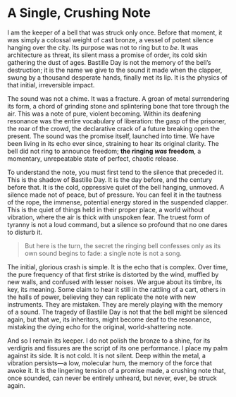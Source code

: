 # A Single, Crushing Note

I am the keeper of a bell that was struck only once. Before that moment, it was simply a colossal weight of cast bronze, a vessel of potent silence hanging over the city. Its purpose was not to ring but to *be*. It was architecture as threat, its silent mass a promise of order, its cold skin gathering the dust of ages. Bastille Day is not the memory of the bell’s destruction; it is the name we give to the sound it made when the clapper, swung by a thousand desperate hands, finally met its lip. It is the physics of that initial, irreversible impact.

The sound was not a chime. It was a fracture. A groan of metal surrendering its form, a chord of grinding stone and splintering bone that tore through the air. This was a note of pure, violent becoming. Within its deafening resonance was the entire vocabulary of liberation: the gasp of the prisoner, the roar of the crowd, the declarative crack of a future breaking open the present. The sound was the promise itself, launched into time. We have been living in its echo ever since, straining to hear its original clarity. The bell did not ring to announce freedom; **the ringing *was* freedom**, a momentary, unrepeatable state of perfect, chaotic release.

To understand the note, you must first tend to the silence that preceded it. This is the shadow of Bastille Day. It is the day before, and the century before that. It is the cold, oppressive quiet of the bell hanging, unmoved. A silence made not of peace, but of pressure. You can feel it in the tautness of the rope, the immense, potential energy stored in the suspended clapper. This is the quiet of things held in their proper place, a world without vibration, where the air is thick with unspoken fear. The truest form of tyranny is not a loud command, but a silence so profound that no one dares to disturb it.

> But here is the turn, the secret the ringing bell confesses only as its own sound begins to fade: a single note is not a song.

The initial, glorious crash is simple. It is the echo that is complex. Over time, the pure frequency of that first strike is distorted by the wind, muffled by new walls, and confused with lesser noises. We argue about its timbre, its key, its meaning. Some claim to hear it still in the rattling of a cart, others in the halls of power, believing they can replicate the note with new instruments. They are mistaken. They are merely playing with the memory of a sound. The tragedy of Bastille Day is not that the bell might be silenced again, but that we, its inheritors, might become deaf to the resonance, mistaking the dying echo for the original, world-shattering note.

And so I remain its keeper. I do not polish the bronze to a shine, for its verdigris and fissures are the script of its one performance. I place my palm against its side. It is not cold. It is not silent. Deep within the metal, a vibration persists—a low, molecular hum, the memory of the force that awoke it. It is the lingering tension of a promise made, a crushing note that, once sounded, can never be entirely unheard, but never, ever, be struck again.